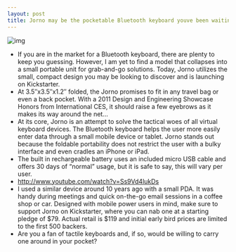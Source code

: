 ```yaml
---
layout: post
title: Jorno may be the pocketable Bluetooth keyboard youve been waiting for
---
```

![img](http://media.idownloadblog.com/wp-content/uploads/2012/09/Jorno.png)
* If you are in the market for a Bluetooth keyboard, there are plenty to keep you guessing. However, I am yet to find a model that collapses into a small portable unit for grab-and-go solutions. Today, Jorno utilizes the small, compact design you may be looking to discover and is launching on Kickstarter.
* At 3.5″x3.5″x1.2″ folded, the Jorno promises to fit in any travel bag or even a back pocket. With a 2011 Design and Engineering Showcase Honors from International CES, it should raise a few eyebrows as it makes its way around the net…
* At its core, Jorno is an attempt to solve the tactical woes of all virtual keyboard devices. The Bluetooth keyboard helps the user more easily enter data through a small mobile device or tablet. Jorno stands out because the foldable portability does not restrict the user with a bulky interface and even cradles an iPhone or iPad.
* The built in rechargeable battery uses an included micro USB cable and offers 30 days of “normal” usage, but it is safe to say, this will vary per user.
* http://www.youtube.com/watch?v=Ss9Vd4lukDs
* I used a similar device around 10 years ago with a small PDA. It was handy during meetings and quick on-the-go email sessions in a coffee shop or car. Designed with mobile power users in mind, make sure to support Jorno on Kickstarter, where you can nab one at a starting pledge of $79. Actual retail is $119 and initial early bird prices are limited to the first 500 backers.
* Are you a fan of tactile keyboards and, if so, would be willing to carry one around in your pocket?

